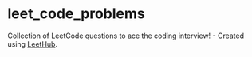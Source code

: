 # leet_code_problems
Collection of LeetCode questions to ace the coding interview! - Created using [LeetHub](https://github.com/QasimWani/LeetHub).
